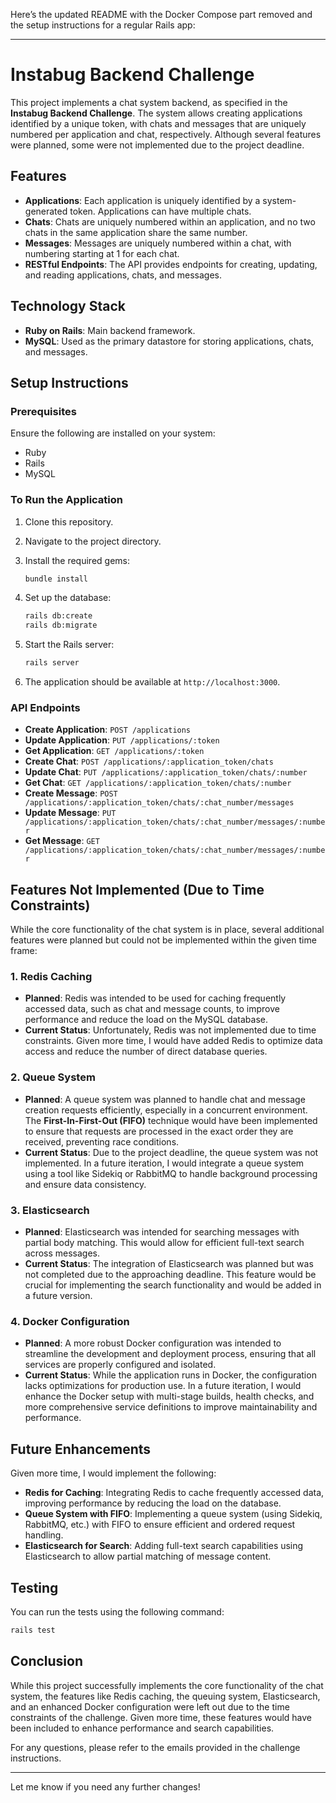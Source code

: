Here’s the updated README with the Docker Compose part removed and the setup instructions for a regular Rails app:

---

# Instabug Backend Challenge

This project implements a chat system backend, as specified in the **Instabug Backend Challenge**. The system allows creating applications identified by a unique token, with chats and messages that are uniquely numbered per application and chat, respectively. Although several features were planned, some were not implemented due to the project deadline.

## Features

- **Applications**: Each application is uniquely identified by a system-generated token. Applications can have multiple chats.
- **Chats**: Chats are uniquely numbered within an application, and no two chats in the same application share the same number.
- **Messages**: Messages are uniquely numbered within a chat, with numbering starting at 1 for each chat.
- **RESTful Endpoints**: The API provides endpoints for creating, updating, and reading applications, chats, and messages.

## Technology Stack

- **Ruby on Rails**: Main backend framework.
- **MySQL**: Used as the primary datastore for storing applications, chats, and messages.

## Setup Instructions

### Prerequisites

Ensure the following are installed on your system:
- Ruby
- Rails
- MySQL

### To Run the Application

1. Clone this repository.
2. Navigate to the project directory.
3. Install the required gems:

   ```bash
   bundle install
   ```

4. Set up the database:

   ```bash
   rails db:create
   rails db:migrate
   ```

5. Start the Rails server:

   ```bash
   rails server
   ```

6. The application should be available at `http://localhost:3000`.

### API Endpoints

- **Create Application**: `POST /applications`
- **Update Application**: `PUT /applications/:token`
- **Get Application**: `GET /applications/:token`
- **Create Chat**: `POST /applications/:application_token/chats`
- **Update Chat**: `PUT /applications/:application_token/chats/:number`
- **Get Chat**: `GET /applications/:application_token/chats/:number`
- **Create Message**: `POST /applications/:application_token/chats/:chat_number/messages`
- **Update Message**: `PUT /applications/:application_token/chats/:chat_number/messages/:number`
- **Get Message**: `GET /applications/:application_token/chats/:chat_number/messages/:number`

## Features Not Implemented (Due to Time Constraints)

While the core functionality of the chat system is in place, several additional features were planned but could not be implemented within the given time frame:

### 1. **Redis Caching**
- **Planned**: Redis was intended to be used for caching frequently accessed data, such as chat and message counts, to improve performance and reduce the load on the MySQL database.
- **Current Status**: Unfortunately, Redis was not implemented due to time constraints. Given more time, I would have added Redis to optimize data access and reduce the number of direct database queries.

### 2. **Queue System**
- **Planned**: A queue system was planned to handle chat and message creation requests efficiently, especially in a concurrent environment. The **First-In-First-Out (FIFO)** technique would have been implemented to ensure that requests are processed in the exact order they are received, preventing race conditions.
- **Current Status**: Due to the project deadline, the queue system was not implemented. In a future iteration, I would integrate a queue system using a tool like Sidekiq or RabbitMQ to handle background processing and ensure data consistency.

### 3. **Elasticsearch**
- **Planned**: Elasticsearch was intended for searching messages with partial body matching. This would allow for efficient full-text search across messages.
- **Current Status**: The integration of Elasticsearch was planned but was not completed due to the approaching deadline. This feature would be crucial for implementing the search functionality and would be added in a future version.

### 4. **Docker Configuration**
- **Planned**: A more robust Docker configuration was intended to streamline the development and deployment process, ensuring that all services are properly configured and isolated.
- **Current Status**: While the application runs in Docker, the configuration lacks optimizations for production use. In a future iteration, I would enhance the Docker setup with multi-stage builds, health checks, and more comprehensive service definitions to improve maintainability and performance.

## Future Enhancements

Given more time, I would implement the following:
- **Redis for Caching**: Integrating Redis to cache frequently accessed data, improving performance by reducing the load on the database.
- **Queue System with FIFO**: Implementing a queue system (using Sidekiq, RabbitMQ, etc.) with FIFO to ensure efficient and ordered request handling.
- **Elasticsearch for Search**: Adding full-text search capabilities using Elasticsearch to allow partial matching of message content.

## Testing

You can run the tests using the following command:

```bash
rails test
```

## Conclusion

While this project successfully implements the core functionality of the chat system, the features like Redis caching, the queuing system, Elasticsearch, and an enhanced Docker configuration were left out due to the time constraints of the challenge. Given more time, these features would have been included to enhance performance and search capabilities.

For any questions, please refer to the emails provided in the challenge instructions.

---

Let me know if you need any further changes!

